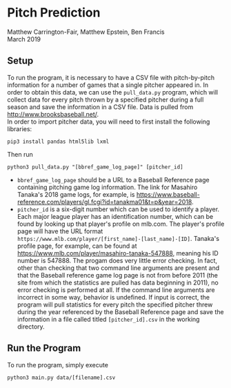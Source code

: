 # Pitch Prediction
Matthew Carrington-Fair, Matthew Epstein, Ben Francis  
March 2019

## Setup
To run the program, it is necessary to have a CSV file with pitch-by-pitch information for a number of games that a single pitcher appeared in.  In order to obtain this data, we can use the `pull_data.py` program, which will collect data for every pitch thrown by a specified pitcher during a full season and save the information in a CSV file.  Data is pulled from http://www.brooksbaseball.net/.  
In order to import pitcher data, you will need to first install the following libraries:
```
pip3 install pandas html5lib lxml
```
Then run
```
python3 pull_data.py "[bbref_game_log_page]" [pitcher_id]
```
* `bbref_game_log_page` should be a URL to a Baseball Reference page containing pitching game log information.  The link for Masahiro Tanaka's 2018 game logs, for example, is https://www.baseball-reference.com/players/gl.fcgi?id=tanakma01&t=p&year=2018.
* `pitcher_id` is a six-digit number which can be used to identify a player.  Each major league player has an identification number, which can be found by looking up that player's profile on mlb.com.  The player's profile page will have the URL format `https://www.mlb.com/player/[first_name]-[last_name]-[ID]`.  Tanaka's profile page, for example, can be found at https://www.mlb.com/player/masahiro-tanaka-547888, meaning his ID number is 547888.
The progam does very little error checking.  In fact, other than checking that two command line arguments are present and that the Baseball reference game log page is not from before 2011 (the site from which the statistics are pulled has data beginning in 2011), no error checking is performed at all.  If the command line arguments are incorrect in some way, behavior is undefined.  If input is correct, the program will pull statistics for every pitch the specified pitcher threw during the year referenced by the Baseball Reference page and save the information in a file called titled `[pitcher_id].csv` in the working directory.


## Run the Program
To run the program, simply execute
```
python3 main.py data/[filename].csv
```
